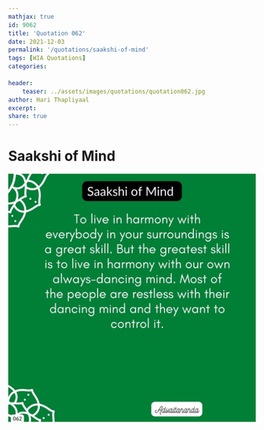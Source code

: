 ```yaml
---
mathjax: true
id: 9062
title: 'Quotation 062'
date: 2021-12-03
permalink: '/quotations/saakshi-of-mind'
tags: [WIA Quotations] 
categories: 

header:
    teaser: ../assets/images/quotations/quotation062.jpg
author: Hari Thapliyaal 
excerpt:
share: true 
---
```


# Saakshi of Mind

![Saakshi of Mind](../assets/images/quotations/quotation062.jpg)
